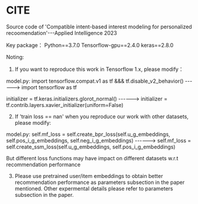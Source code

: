 # CITE
Source code of 'Compatible intent-based interest modeling for personalized recoomendation'---Applied Intelligence 2023

Key package：
Python==3.7.0
Tensorflow-gpu==2.4.0
keras==2.8.0

Noting: 
1) If you want to reproduce this work in Tensorflow 1.x, please modify：

model.py:
import tensorflow.compat.v1 as tf &&& tf.disable_v2_behavior() ------> import tensorflow as tf 

initializer = tf.keras.initializers.glorot_normal() ------> initializer = tf.contrib.layers.xavier_initializer(uniform=False)

2) If 'train loss == nan' when you reproduce our work with other datasets,  please modify:

model.py:
self.mf_loss = self.create_bpr_loss(self.u_g_embeddings, self.pos_i_g_embeddings, self.neg_i_g_embeddings) ------> self.mf_loss = self.create_ssm_loss(self.u_g_embeddings, self.pos_i_g_embeddings)

But different loss functions may have impact on different datasets w.r.t recommendation performance

3) Please use pretrained user/item embeddings to obtain better recommendation performance as parameters subsection in the paper mentioned.
   Other expermental details please refer to parameters subsection in the paper.
  
